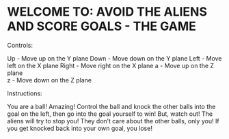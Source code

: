 # WELCOME TO: AVOID THE  ALIENS AND SCORE GOALS - THE GAME

Controls:

Up - Move up on the Y plane
Down - Move down on the Y plane
Left - Move left on the X plane
Right - Move right on the X plane
a - Move up on the Z plane	
z - Move down on the Z plane

Instructions:

You are a ball! Amazing! Control the ball and knock the other balls into the goal on the left, then go into the goal yourself to win! But, watch out! The aliens will try to stop you! They don’t care about the other balls, only you! If you get knocked back into your own goal, you lose! 
